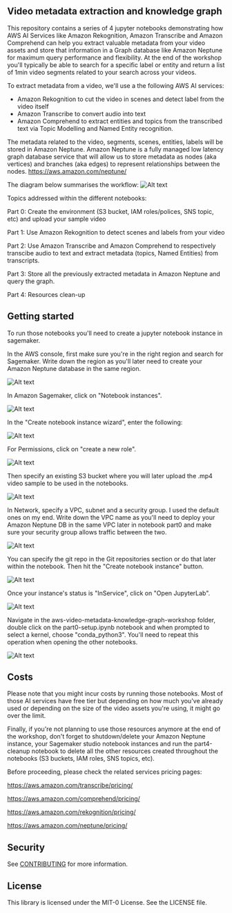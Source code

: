 ## Video metadata extraction and knowledge graph

This repository contains a series of 4 jupyter notebooks demonstrating how AWS AI Services like Amazon Rekognition, Amazon Transcribe and Amazon Comprehend can help you extract valuable metadata from your video assets and store that information in a Graph database like Amazon Neptune for maximum query performance and flexibility.
At the end of the workshop you'll typically be able to search for a specific label or entity and return a list of 1min video segments related to your search across your videos.

To extract metadata from a video, we'll use a the following AWS AI services:
- Amazon Rekognition to cut the video in scenes and detect label from the video itself
- Amazon Transcribe to convert audio into text
- Amazon Comprehend to extract entities and topics from the transcribed text via Topic Modelling and Named Entity recognition.

The metadata related to the video, segments, scenes, entities, labels will be stored in Amazon Neptune.
Amazon Neptune is a fully managed low latency graph database service that will allow us to store metadata as nodes (aka vertices) and branches (aka edges) to represent relationships between the nodes.
https://aws.amazon.com/neptune/

The diagram below summarises the workflow:
![Alt text](./static/overview.png?raw=true "workflow overview")

Topics addressed within the different notebooks:

Part 0:
Create the environment (S3 bucket, IAM roles/polices, SNS topic, etc) and upload your sample video

Part 1:
Use Amazon Rekognition to detect scenes and labels from your video

Part 2:
Use Amazon Transcribe and Amazon Comprehend to respectively transcibe audio to text and extract metadata (topics, Named Entities) from transcripts.

Part 3:
Store all the previously extracted metadata in Amazon Neptune and query the graph.

Part 4:
Resources clean-up


## Getting started

To run those notebooks you'll need to create a jupyter notebook instance in sagemaker.

In the AWS console, first make sure you're in the right region and search for Sagemaker. Write down the region as you'll later need to create your Amazon Neptune database in the same region.

![Alt text](./static/notebook-creation-part01.png?raw=true "notebook-creation-part01")

In Amazon Sagemaker, click on "Notebook instances".

![Alt text](./static/notebook-creation-part02.png?raw=true "notebook-creation-part02")

In the "Create notebook instance wizard", enter the following:

![Alt text](./static/notebook-creation-part1.png?raw=true "notebook-creation-part1")

For Permissions, click on "create a new role". 

![Alt text](./static/notebook-creation-part2.png?raw=true "notebook-creation-part2")

Then specify an existing S3 bucket where you will later upload the .mp4 video sample to be used in the notebooks.

![Alt text](./static/notebook-creation-part3.png?raw=true "notebook-creation-part3")

In Network, specify a VPC, subnet and a security group. I used the default ones on my end. Write down the VPC name as you'll need to deploy your Amazon Neptune DB in the same VPC later in notebook part0 and make sure your security group allows traffic between the two.

![Alt text](./static/notebook-creation-part4.png?raw=true "notebook-creation-part4")

You can specify the git repo in the Git repositories section or do that later within the notebook.
Then hit the "Create notebook instance" button.

![Alt text](./static/notebook-creation-part5.png?raw=true "notebook-creation-part5")

Once your instance's status is "InService", click on "Open JupyterLab".

![Alt text](./static/notebook-creation-part6.png?raw=true "notebook-creation-part6")

Navigate in the aws-video-metadata-knowledge-graph-workshop folder, double click on the part0-setup.ipynb notebook and when prompted to select a kernel, choose "conda_python3". You'll need to repeat this operation when opening the other notebooks.

![Alt text](./static/notebook-creation-part7.png?raw=true "notebook-creation-part7")


## Costs

Please note that you might incur costs by running those notebooks. Most of those AI services have free tier but depending on how much you've already used or depending on the size of the video assets you're using, it might go over the limit.

Finally, if you're not planning to use those resources anymore at the end of the workshop, don't forget to shutdown/delete your Amazon Neptune instance, your Sagemaker studio notebook instances and run the part4-cleanup notebook to delete all the other resources created throughout the notebooks (S3 buckets, IAM roles, SNS topics, etc).

Before proceeding, please check the related services pricing pages:

https://aws.amazon.com/transcribe/pricing/

https://aws.amazon.com/comprehend/pricing/

https://aws.amazon.com/rekognition/pricing/

https://aws.amazon.com/neptune/pricing/


## Security

See [CONTRIBUTING](CONTRIBUTING.md#security-issue-notifications) for more information.

## License

This library is licensed under the MIT-0 License. See the LICENSE file.





